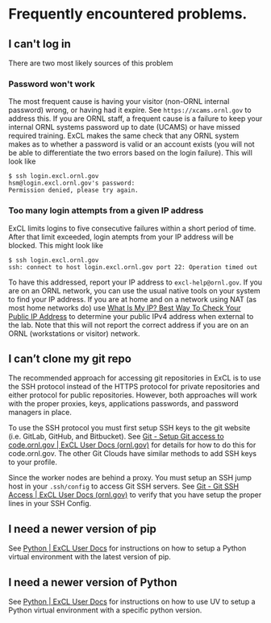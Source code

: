 # Frequently encountered problems.

## I can't log in

There are two most likely sources of this problem

### Password won't work

The most frequent cause is having your visitor (non-ORNL internal password)
wrong, or having had it expire. See `https://xcams.ornl.gov` to address
this. If you are ORNL staff, a frequent cause is a failure to keep your
internal ORNL systems password up to date (UCAMS) or have missed required
training. ExCL makes the same check that any ORNL system makes as to
whether a password is valid or an account exists (you will not be able to
differentiate the two errors based on the login failure). This will look
like

```text
$ ssh login.excl.ornl.gov
hsm@login.excl.ornl.gov's password:
Permission denied, please try again.
```

### Too many login attempts from a given IP address

ExCL limits logins to five consecutive failures within a short period of time.
After that limit exceeded, login atempts from your IP address will be blocked.
This might look like

```text
$ ssh login.excl.ornl.gov
ssh: connect to host login.excl.ornl.gov port 22: Operation timed out
```

To have this addressed, report your IP address to `excl-help@ornl.gov`.
If you are on an ORNL network, you can use the usual native tools on
your system to find your IP address. If you are at home and on a network
using NAT (as most home networks do) use
[What Is My IP? Best Way To Check Your Public IP Address](https://www.whatismyip.com/)
to determine your public IPv4 address when external to the lab. Note that
this will not report the correct address if you are on an ORNL
(workstations or visitor) network.

## I can’t clone my git repo

The recommended approach for accessing git repositories in ExCL is to use the SSH protocol instead of the HTTPS protocol for private repositories and either protocol for public repositories. However, both approaches will work with the proper proxies, keys, applications passwords, and password managers in place.

To use the SSH protocol you must first setup SSH keys to the git website (i.e. GitLab, GitHub, and Bitbucket). See [Git - Setup Git access to code.ornl.gov | ExCL User Docs (ornl.gov)](https://docs.excl.ornl.gov/software/git#setup-git-access-to-code.ornl.gov) for details for how to do this for code.ornl.gov. The other Git Clouds have similar methods to add SSH keys to your profile.

Since the worker nodes are behind a proxy. You must setup an SSH jump host in your `.ssh/config` to access Git SSH servers. See [Git - Git SSH Access | ExCL User Docs (ornl.gov)](https://docs.excl.ornl.gov/software/git#git-ssh-access) to verify that you have setup the proper lines in your SSH Config.

## I need a newer version of pip

See [Python | ExCL User Docs](https://docs.excl.ornl.gov/quick-start-guides/python#python-virtual-environments-with-venv) for instructions on how to setup a Python virtual environment with the latest version of pip.

## I need a newer version of Python

See [Python | ExCL User Docs](https://docs.excl.ornl.gov/quick-start-guides/python#using-uv-to-create-a-python-virtual-environment-with-a-specific-version-of-python) for instructions on how to use UV to setup a Python virtual environment with a specific python version.
